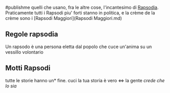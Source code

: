 #publishme 
quelli che usano, fra le altre cose, l'incantesimo di [Rapsodia](Rapsodia.md). Praticamente tutti i Rapsodi piu' forti stanno in politica, e la crème de la crème sono i [Rapsodi Maggiori](Rapsodi Maggiori.md)

  


## Regole rapsodia
Un rapsodo è una persona eletta dal popolo che cuce un'anima su un vessillo volontario
## Motti Rapsodi
tutte le storie hanno un* fine. cuci la tua storia
è vero <=> la gente *crede che lo sia*
